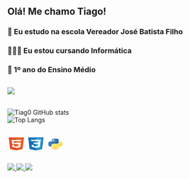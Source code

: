 ## Olá! Me chamo Tiago!

### 🏫 Eu estudo na escola Vereador José Batista Filho
### 👨🏽‍💻 Eu estou cursando Informática
### 📔 1º ano do Ensino Médio

##

<img src="https://www.superti360.com.br/wp-content/uploads/2022/02/0-destaque-linguagens-de-programacao-2019.jpg"/>

##

![Tiag0 GitHub stats](https://github-readme-stats.vercel.app/api?username=TiagodeCastr0&show_icons=true&theme=dark) <br>
![Top Langs](https://github-readme-stats.vercel.app/api/top-langs/?username=TiagodeCastr0&hide_progress=true&theme=dark)

<div style="display: inline_block"><br>
  <img align="center" height="30" width="40" src="https://raw.githubusercontent.com/devicons/devicon/master/icons/html5/html5-original.svg">
  <img align="center" height="30" width="40" src="https://raw.githubusercontent.com/devicons/devicon/master/icons/css3/css3-original.svg">
  <img align="center" height="30" width="40" src="https://raw.githubusercontent.com/devicons/devicon/master/icons/python/python-original.svg">
</div>

##

<div>
<a href="https://www.instagram.com/tiagodecastrodutra/" target="_blank"><img src="https://img.shields.io/badge/-Instagram-%23E4405F?style=for-the-badge&logo=instagram&logoColor=white">
<img src="https://img.shields.io/badge/Discord-7289DA?style=for-the-badge&logo=discord&logoColor=white">
<img src="https://img.shields.io/badge/-LinkedIn-%230077B5?style=for-the-badge&logo=linkedin&logoColor=white">
</div>

